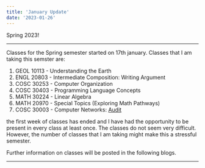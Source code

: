 ```yaml
---
title: 'January Update'
date: '2023-01-26'
---
```


Spring 2023!

---

Classes for the Spring semester started on 17th january. Classes that I am taking this semster are:
1. GEOL 10113 - Understanding the Earth
2. ENGL 20803 - Intermediate Composition: Writing Argument
3. COSC 30253 - Computer Organization
4. COSC 30403 - Programming Language Concepts
5. MATH 30224 - Linear Algebra
6. MATH 20970 - Special Topics (Exploring Math Pathways)
7. COSC 30003 - Computer Networks: [Audit](http://catalog.tcu.edu/2010-2011/undergraduate/1440.htm)

the first week of classes has ended and I have had the opportunity to be present in every class at least once. The classes do not seem very difficult. However, the number of classes that I am taking might make this a stressful semester.

Further information on classes will be posted in the following blogs.

---